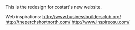 This is the redesign for costart's new website.

Web inspirations:
http://www.businessbuildersclub.org/
http://theperchshortnorth.com/
http://www.inspireosu.com/
